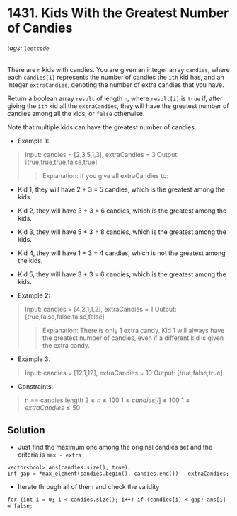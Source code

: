 # 1431. Kids With the Greatest Number of Candies
###### tags: `leetcode`
There are `n` kids with candies. You are given an integer array `candies`, where each `candies[i]` represents the number of candies the `ith` kid has, and an integer `extraCandies`, denoting the number of extra candies that you have.

Return a boolean array `result` of length `n`, where `result[i]` is `true` if, after giving the `ith` kid all the `extraCandies`, they will have the greatest number of candies among all the kids, or `false` otherwise.

Note that multiple kids can have the greatest number of candies.

- Example 1:

>Input: candies = [2,3,5,1,3], extraCandies = 3
Output: [true,true,true,false,true]
>>Explanation: If you give all extraCandies to:
- Kid 1, they will have 2 + 3 = 5 candies, which is the greatest among the kids.
- Kid 2, they will have 3 + 3 = 6 candies, which is the greatest among the kids.
- Kid 3, they will have 5 + 3 = 8 candies, which is the greatest among the kids.
- Kid 4, they will have 1 + 3 = 4 candies, which is not the greatest among the kids.
- Kid 5, they will have 3 + 3 = 6 candies, which is the greatest among the kids.

- Example 2:

>Input: candies = [4,2,1,1,2], extraCandies = 1
Output: [true,false,false,false,false]
>>Explanation: There is only 1 extra candy.
Kid 1 will always have the greatest number of candies, even if a different kid is given the extra candy.

- Example 3:

>Input: candies = [12,1,12], extraCandies = 10
Output: [true,false,true]

- Constraints:

>n == candies.length
$2 \leq n \leq 100$
$1 \leq candies[i] \leq 100$
$1 \leq extraCandies \leq 50$

## Solution
- Just find the maximum one among the original candies set and the criteria is `max - extra`
```cpp=
vector<bool> ans(candies.size(), true);
int gap = *max_element(candies.begin(), candies.end()) - extraCandies;
```
- Iterate through all of them and check the validity
```cpp=
for (int i = 0; i < candies.size(); i++) if (candies[i] < gap) ans[i] = false;
```
